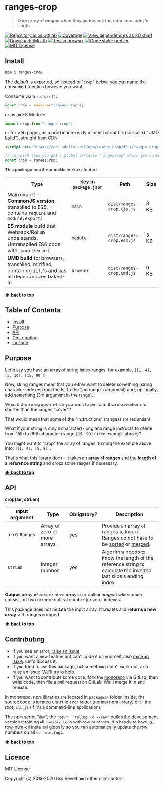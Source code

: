 # ranges-crop

> Crop array of ranges when they go beyond the reference string's length

[![Repository is on GitLab][gitlab-img]][gitlab-url]
[![Coverage][cov-img]][cov-url]
[![View dependencies as 2D chart][deps2d-img]][deps2d-url]
[![Downloads/Month][downloads-img]][downloads-url]
[![Test in browser][runkit-img]][runkit-url]
[![Code style: prettier][prettier-img]][prettier-url]
[![MIT License][license-img]][license-url]

## Install

```bash
npm i ranges-crop
```

The [_default_](https://exploringjs.com/es6/ch_modules.html#_default-exports-one-per-module) is exported, so instead of "`crop`" below, you can name the consumed function however you want.

Consume via a `require()`:

```js
const crop = require("ranges-crop");
```

or as an ES Module:

```js
import crop from "ranges-crop";
```

or for web pages, as a production-ready minified script file (so-called "UMD build"), straight from CDN:

```html
<script src="https://cdn.jsdelivr.net/npm/ranges-crop/dist/ranges-crop.umd.js"></script>
```

```js
// in which case you get a global variable "rangesCrop" which you consume like this:
const crop = rangesCrop;
```

This package has three builds in `dist/` folder:

| Type                                                                                                    | Key in `package.json` | Path                      | Size |
| ------------------------------------------------------------------------------------------------------- | --------------------- | ------------------------- | ---- |
| Main export - **CommonJS version**, transpiled to ES5, contains `require` and `module.exports`          | `main`                | `dist/ranges-crop.cjs.js` | 3 KB |
| **ES module** build that Webpack/Rollup understands. Untranspiled ES6 code with `import`/`export`.      | `module`              | `dist/ranges-crop.esm.js` | 3 KB |
| **UMD build** for browsers, transpiled, minified, containing `iife`'s and has all dependencies baked-in | `browser`             | `dist/ranges-crop.umd.js` | 6 KB |

**[⬆ back to top](#)**

## Table of Contents

- [Install](#install)
- [Purpose](#purpose)
- [API](#api)
- [Contributing](#contributing)
- [Licence](#licence)

## Purpose

Let's say you have an array of string index ranges, for example, `[[1, 4], [5, 10], [15, 99]]`.

Now, string ranges mean that you either want to delete something (string character indexes from the 1st to the 2nd range's argument) and, optionally, add something (3rd argument in the range).

What if the string upon which you want to perform those operations is shorter than the ranges "cover"?

That would mean that some of the "instructions" (ranges) are redundant.

What if your string is only `8` characters-long and range instructs to delete from 15th to 99th character (range `[15, 99]` in the example above)?

You might want to "crop" the array of ranges, turning the example above into: `[[1, 4], [5, 8]]`.

That's what this library does - it takes an **array of ranges** and the **length of a reference string** and crops some ranges if necessary.

**[⬆ back to top](#)**

## API

**crop(arr, strLen)**

| Input argument | Type                         | Obligatory? | Description                                                                                                                                                                                                                 |
| -------------- | ---------------------------- | ----------- | --------------------------------------------------------------------------------------------------------------------------------------------------------------------------------------------------------------------------- |
| `arrOfRanges`  | Array of zero or more arrays | yes         | Provide an array of ranges to invert. Ranges do not have to be [sorted](https://gitlab.com/codsen/codsen/tree/master/packages/ranges-sort) or [merged](https://gitlab.com/codsen/codsen/tree/master/packages/ranges-merge). |
| `strLen`       | Integer number               | yes         | Algorithm needs to know the length of the reference string to calculate the inverted last slice's ending index.                                                                                                             |

**Output**: array of zero or more arrays (so-called _ranges_) where each consists of two or more natural number (or zero) indexes.

This package does not mutate the input array. It creates and **returns a new array** with ranges cropped.

**[⬆ back to top](#)**

## Contributing

- If you see an error, [raise an issue](<https://gitlab.com/codsen/codsen/issues/new?issue[title]=ranges-crop%20package%20-%20put%20title%20here&issue[description]=**Which%20package%20is%20this%20issue%20for**%3A%20%0Aranges-crop%0A%0A**Describe%20the%20issue%20(if%20necessary)**%3A%20%0A%0A%0A%2Fassign%20%40revelt>).
- If you want a new feature but can't code it up yourself, also [raise an issue](<https://gitlab.com/codsen/codsen/issues/new?issue[title]=ranges-crop%20package%20-%20put%20title%20here&issue[description]=**Which%20package%20is%20this%20issue%20for**%3A%20%0Aranges-crop%0A%0A**Describe%20the%20issue%20(if%20necessary)**%3A%20%0A%0A%0A%2Fassign%20%40revelt>). Let's discuss it.
- If you tried to use this package, but something didn't work out, also [raise an issue](<https://gitlab.com/codsen/codsen/issues/new?issue[title]=ranges-crop%20package%20-%20put%20title%20here&issue[description]=**Which%20package%20is%20this%20issue%20for**%3A%20%0Aranges-crop%0A%0A**Describe%20the%20issue%20(if%20necessary)**%3A%20%0A%0A%0A%2Fassign%20%40revelt>). We'll try to help.
- If you want to contribute some code, fork the [monorepo](https://gitlab.com/codsen/codsen/) via GitLab, then write code, then file a pull request on GitLab. We'll merge it in and release.

In monorepo, npm libraries are located in `packages/` folder. Inside, the source code is located either in `src/` folder (normal npm library) or in the root, `cli.js` (if it's a command-line application).

The npm script "`dev`", the `"dev": "rollup -c --dev"` builds the development version retaining all `console.log`s with row numbers. It's handy to have [js-row-num-cli](https://www.npmjs.com/package/js-row-num-cli) installed globally so you can automatically update the row numbers on all `console.log`s.

**[⬆ back to top](#)**

## Licence

MIT License

Copyright (c) 2015-2020 Roy Revelt and other contributors

[gitlab-img]: https://img.shields.io/badge/repo-on%20GitLab-brightgreen.svg?style=flat-square
[gitlab-url]: https://gitlab.com/codsen/codsen/tree/master/packages/ranges-crop
[cov-img]: https://img.shields.io/badge/coverage-100%25-brightgreen.svg?style=flat-square
[cov-url]: https://gitlab.com/codsen/codsen/tree/master/packages/ranges-crop
[deps2d-img]: https://img.shields.io/badge/deps%20in%202D-see_here-08f0fd.svg?style=flat-square
[deps2d-url]: http://npm.anvaka.com/#/view/2d/ranges-crop
[downloads-img]: https://img.shields.io/npm/dm/ranges-crop.svg?style=flat-square
[downloads-url]: https://npmcharts.com/compare/ranges-crop
[runkit-img]: https://img.shields.io/badge/runkit-test_in_browser-a853ff.svg?style=flat-square
[runkit-url]: https://npm.runkit.com/ranges-crop
[prettier-img]: https://img.shields.io/badge/code_style-prettier-ff69b4.svg?style=flat-square
[prettier-url]: https://prettier.io
[license-img]: https://img.shields.io/badge/licence-MIT-51c838.svg?style=flat-square
[license-url]: https://gitlab.com/codsen/codsen/blob/master/LICENSE
